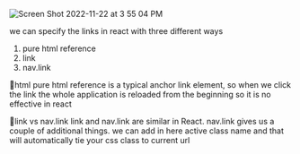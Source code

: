 ![Screen Shot 2022-11-22 at 3 55 04 PM](https://user-images.githubusercontent.com/106638262/203246869-b933514e-3bb1-4b74-ab53-acbf42e8ec08.png)



we can specify the links in react with three different ways
1. pure html reference
2. link
3. nav.link

📍html
pure html reference is a typical anchor link element, 
so when we click the link the whole application is reloaded from the beginning 
so it is no effective in react

📍link vs nav.link
link and nav.link are similar in React.
nav.link gives us a couple of additional things.
we can add in here active class name and 
that will automatically tie your css class to current url 

